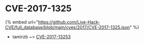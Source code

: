 # CVE-2017-1325
{% embed url="https://github.com/Live-Hack-CVE/full_database/blob/main/cves/2017/CVE-2017-1325.json" %}

* tamirzb ~> [CVE-2017-13253](https://www.alice-snow.ru/2017/database/cve-2017-1325/cve-2017-13253-tamirzb)